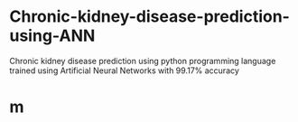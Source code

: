 # Chronic-kidney-disease-prediction-using-ANN
Chronic kidney disease prediction using python programming language trained using Artificial Neural Networks with 99.17% accuracy 
# m

